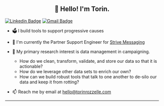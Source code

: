 <h2 align="center">📢 Hello! I'm Torin.</h2>

[![Linkedin Badge](https://img.shields.io/badge/-torinrozzelle-blue?style=flat-square&logo=Linkedin&logoColor=white&link=https://www.linkedin.com/in/torinrozzelle/)](https://www.linkedin.com/in/torinrozzelle/) [![Gmail Badge](https://img.shields.io/badge/-torin@imperativeny.com-c14438?style=flat-square&logo=Gmail&logoColor=white&link=mailto:torin@imperativeny.com)](mailto:hello@torinrozzelle.com)

-  🗳️ I build tools to support progressive causes
- :wrench:  I'm currently the Partner Support Engineer for [Strive Messaging](https://www.strivemessaging.org/)
- 🧪 My primary research interest is data management in campaigning. 
  - How do we clean, transform, validate, and store our data so that it is actionable? 
  - How do we leverage other data sets to enrich our own? 
  - How can we build robust tools that talk to one another to de-silo our data and keep it from rotting?

- 📫 Reach me by email at [hello@torinrozzelle.com](mailto:hello@torinrozzelle.com) 

-------

